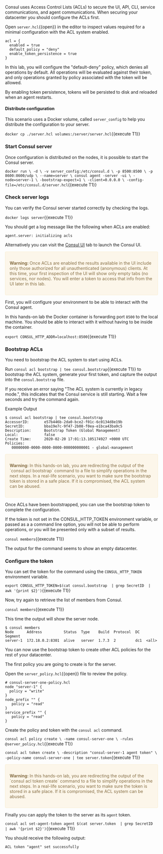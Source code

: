 Consul uses Access Control Lists (ACLs) to secure the UI, API, CLI, service communications, and agent communications. When securing your datacenter you should configure the ACLs first.

Open `server.hcl`{{open}} in the editor to inspect values required for a minimal configuration with the ACL system enabled.

```
acl = {
  enabled = true
  default_policy = "deny"
  enable_token_persistence = true
}
```

In this lab, you will configure the "default-deny" policy, which denies all operations by default. All operations will be evaluated against their token, and only operations granted by policy associated with the token will be allowed.

By enabling token persistence, tokens will be persisted to disk and reloaded when an agent restarts.

#### Distribute configuration

This scenario uses a Docker volume, called `server_config` to help you distribute the configuration to your server.

`docker cp ./server.hcl volumes:/server/server.hcl`{{execute T1}}

### Start Consul server

Once configuration is distributed on the nodes, it is possible to start the Consul server.

`docker run \
    -d \
    -v server_config:/etc/consul.d \
    -p 8500:8500 \
    -p 8600:8600/udp \
    --name=server \
    consul agent -server -ui \
     -node=server-1 \
     -bootstrap-expect=1 \
     -client=0.0.0.0 \
     -config-file=/etc/consul.d/server.hcl`{{execute T1}}

### Check server logs

You can verify the Consul server started correctly by checking the logs.

`docker logs server`{{execute T1}}

You should get a log message like the following when ACLs are enabled:

`agent.server: initializing acls`

Alternatively you can visit the [Consul UI](https://[[HOST_SUBDOMAIN]]-8500-[[KATACODA_HOST]].environments.katacoda.com/ui) tab to launch the Consul UI.

<div style="background-color:#fcf6ea; color:#866d42; border:1px solid #f8ebcf; padding:1em; border-radius:3px;">
  <p><strong>Warning: </strong>
  Once ACLs are enabled the results available in the UI include only those authorized for all unauthenticated (anonymous) clients. At this time, your first inspection of the UI will show only empty tabs (no services, nor nodes). You will enter a token to access that info from the UI later in this lab.
</p></div>


First, you will configure your environment to be able to interact with the Consul agent.

In this hands-on lab the Docker container is forwarding port `8500` to the local machine. You should be able to interact with it without having to be inside the container.

`export CONSUL_HTTP_ADDR=localhost:8500`{{execute T1}}

### Bootstrap ACLs

You need to bootstrap the ACL system to start using ACLs.

Run `consul acl bootstrap | tee consul.bootstrap`{{execute T1}} to bootstrap the ACL system, generate your first token, and capture the output into the `consul.bootstrap` file.

If you receive an error saying "The ACL system is currently in legacy mode.", this indicates that the Consul service is still starting. Wait a few seconds and try the command again.

Example Output

```
$ consul acl bootstrap | tee consul.bootstrap
AccessorID:       e57b446b-2da0-bce2-f01c-6c0134d8e19b
SecretID:         bba19e7c-9f47-2b08-f0ea-e1bca43ba9c5
Description:      Bootstrap Token (Global Management)
Local:            false
Create Time:      2020-02-20 17:01:13.105174927 +0000 UTC
Policies:
   00000000-0000-0000-0000-000000000001 - global-management
```

<div style="background-color:#fcf6ea; color:#866d42; border:1px solid #f8ebcf; padding:1em; border-radius:3px;">
  <p><strong>Warning: </strong>
  In this hands-on lab, you are redirecting the output of the `consul acl bootstrap` command to a file to simplify operations in the next steps. In a real-life scenario, you want to make sure the bootstrap token is stored in a safe place. If it is compromised, the ACL system can be abused.
</p></div>

Once ACLs have been bootstrapped, you can use the bootstrap token to complete the configuration.

If the token is not set in the CONSUL_HTTP_TOKEN environment variable, or passed as a a command
line option, you will not be able to perform operations, or you will be presented only with a subset
of results.

`consul members`{{execute T1}}

The output for the command seems to show an empty datacenter.

### Configure the token

You can set the token for the command using the `CONSUL_HTTP_TOKEN` environment variable.

`export CONSUL_HTTP_TOKEN=$(cat consul.bootstrap  | grep SecretID  | awk '{print $2}')`{{execute T1}}

Now, try again to retrieve the list of members from Consul.

`consul members`{{execute T1}}

This time the output will show the server node.

```plaintext
$ consul members
Node      Address          Status  Type    Build  Protocol  DC   Segment
server-1  172.18.0.2:8301  alive   server  1.7.3  2         dc1  <all>
```

You can now use the bootstrap token to create other ACL policies for the rest of your datacenter.

The first policy you are going to create is for the server.

Open the `server_policy.hcl`{{open}} file to review the policy.

```hcl
# consul-server-one-policy.hcl
node "server-1" {
  policy = "write"
}
node_prefix "" {
   policy = "read"
}
service_prefix "" {
   policy = "read"
}
```

Create the policy and token with the `consul acl` command.

`consul acl policy create \
  -name consul-server-one \
  -rules @server_policy.hcl`{{execute T1}}


`consul acl token create \
  -description "consul-server-1 agent token" \
  -policy-name consul-server-one | tee server.token`{{execute T1}}

<div style="background-color:#fcf6ea; color:#866d42; border:1px solid #f8ebcf; padding:1em; border-radius:3px;">
  <p><strong>Warning: </strong>
  In this hands-on lab, you are redirecting the output of the `consul acl token create` command to a file to simplify operations in the next steps. In a real-life scenario, you want to make sure the token is stored in a safe place. If it is compromised, the ACL system can be abused.
</p></div>

Finally you can apply the token to the server as its `agent` token.

`consul acl set-agent-token agent $(cat server.token  | grep SecretID  | awk '{print $2}')`{{execute T1}}

You should receive the following output:

```plaintext
ACL token "agent" set successfully
```